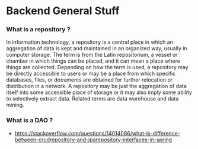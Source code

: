 # Backend General Stuff

### What is a repository ?
In information technology, a repository is a central place in which an aggregation of data is kept and maintained in an organized way, usually in computer storage. The term is from the Latin repositorium, a vessel or chamber in which things can be placed, and it can mean a place where things are collected. Depending on how the term is used, a repository may be directly accessible to users or may be a place from which specific databases, files, or documents are obtained for further relocation or distribution in a network. A repository may be just the aggregation of data itself into some accessible place of storage or it may also imply some ability to selectively extract data. Related terms are data warehouse and data mining.
### What is a DAO ?

* https://stackoverflow.com/questions/14014086/what-is-difference-between-crudrepository-and-jparepository-interfaces-in-spring
